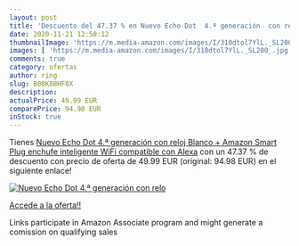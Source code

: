 ```yaml
---
layout: post
title: 'Descuento del 47.37 % en Nuevo Echo Dot  4.ª generación  con relo'
date: 2020-11-21 12:50:12
thumbnailImage: 'https://m.media-amazon.com/images/I/310dtol7YlL._SL200_.jpg'
images: [ 'https://m.media-amazon.com/images/I/310dtol7YlL._SL200_.jpg' ]
comments: true
category: ofertas
author: ring
slug: B08K8BHF8X
description:
actualPrice: 49.99 EUR
comparePrice: 94.98 EUR
inStock: true
---
```


Tienes [Nuevo Echo Dot  4.ª generación  con reloj  Blanco + Amazon Smart Plug  enchufe inteligente WiFi   compatible con Alexa](https://www.amazon.es/dp/B08K8BHF8X/?tag=tolees-21) con un 47.37 % de descuento con precio de oferta de 49.99 EUR (original: 94.98 EUR) en el siguiente enlace!

[![Nuevo Echo Dot  4.ª generación  con relo](https://m.media-amazon.com/images/I/310dtol7YlL._SL200_.jpg)](https://www.amazon.es/dp/B08K8BHF8X/?tag=tolees-21)

[Accede a la oferta!!](https://www.amazon.es/dp/B08K8BHF8X/?tag=tolees-21)

Links participate in Amazon Associate program and might generate a comission on qualifying sales


